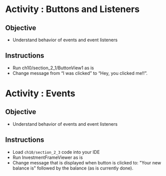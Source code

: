 # Activity : Buttons and Listeners

## Objective

* Understand behavior of events and event listeners

## Instructions
* Run ch10/section_2_1/ButtonView1 as is
* Change message from “I was clicked” to “Hey, you clicked me!!”.

# Activity : Events

## Objective

* Understand behavior of events and event listeners

## Instructions

* Load `ch10/section_2_3` code into your IDE
* Run InvestmentFrameViewer as is
* Change message that is displayed when button is clicked to:  "Your new balance is" followed by the balance (as is currently done).